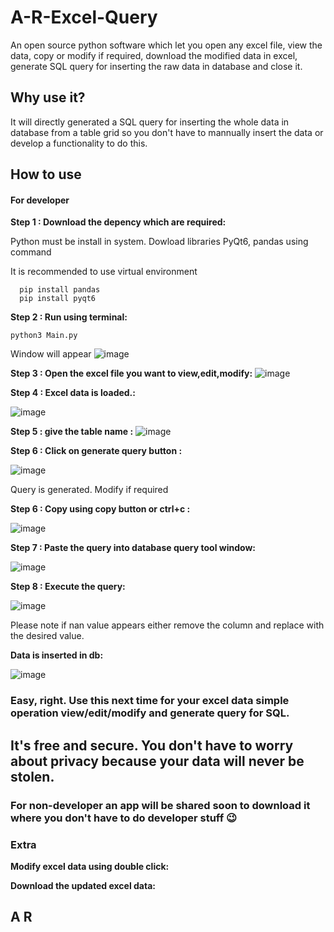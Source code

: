 # A-R-Excel-Query
An open source python software which let you open any excel file, view the data, copy or modify if required, download the modified data in excel, generate SQL query for inserting the raw data in database and close it.

## Why use it?
It will directly generated a SQL query for inserting the whole data in database from a table grid so you don't have to mannually insert the data or develop a functionality to do this.

## How to use

#### For developer
 **Step 1 : Download the depency which are required:**
 <p>Python must be install in system. Dowload libraries PyQt6, pandas using command</p>
  <p>It is recommended to use virtual environment</p>

```
  pip install pandas
  pip install pyqt6
```

**Step 2 : Run using terminal:**

```
python3 Main.py
```
Window will appear
![image](https://github.com/helloardanish/A-R-Excel-Query/assets/24757027/9c9193d9-4e9a-4a96-be23-5c22ec4bdd07)

**Step 3 : Open the excel file you want to view,edit,modify:**
![image](https://github.com/helloardanish/A-R-Excel-Query/assets/24757027/e1d0cceb-7d15-4ba8-8901-8a9134e813aa)


**Step 4 : Excel data is loaded.:**

![image](https://github.com/helloardanish/A-R-Excel-Query/assets/24757027/4ea30e08-bf46-4603-b113-c10b9030bd2e)

**Step 5 : give the table name :**
![image](https://github.com/helloardanish/A-R-Excel-Query/assets/24757027/ce814c33-9cd6-4838-a14b-9a6b492208ab)


**Step 6 : Click on generate query button :**

![image](https://github.com/helloardanish/A-R-Excel-Query/assets/24757027/564fcdf3-2670-4173-9085-a2501f5d878f)

Query is generated. Modify if required

**Step 6 : Copy using copy button or ctrl+c :**

![image](https://github.com/helloardanish/A-R-Excel-Query/assets/24757027/86f8b118-7598-46ba-894c-4ce6c15ec3fa)

**Step 7 : Paste the query into database query tool window:**

![image](https://github.com/helloardanish/A-R-Excel-Query/assets/24757027/ddf0e34c-5f5b-4aad-b26f-db5274d70251)

**Step 8 : Execute the query:**

![image](https://github.com/helloardanish/A-R-Excel-Query/assets/24757027/66b02426-1259-41ee-9b5e-02539f7bcf87)

Please note if nan value appears either remove the column and replace with the desired value.

**Data is inserted in db:**

![image](https://github.com/helloardanish/A-R-Excel-Query/assets/24757027/ac06c7ac-9de8-4b11-b1ab-71a326660bff)


### Easy, right. Use this next time for your excel data simple operation view/edit/modify and generate query for SQL.
## It's free and secure. You don't have to worry about privacy because your data will never be stolen.

### For non-developer an app will be shared soon to download it where you don't have to do developer stuff 😉

### Extra 
**Modify excel data using double click:**

**Download the updated excel data:**


## A R
